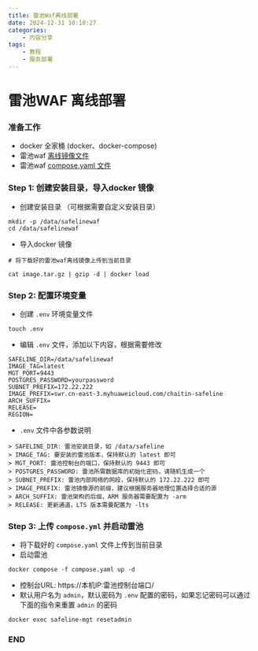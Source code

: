 ```yaml
---
title: 雷池Waf离线部署
date: 2024-12-31 10:10:27
categories:
    - 内容分享
tags:
    - 教程
    - 服务部署
---
```


# 雷池WAF 离线部署

### 准备工作
- docker 全家桶 (docker、docker-compose)
- 雷池waf [离线镜像文件](https://demo.waf-ce.chaitin.cn/image.tar.gz)
- 雷池waf [compose.yaml 文件](https://waf-ce.chaitin.cn/release/latest/compose.yaml)

### Step 1: 创建安装目录，导入docker 镜像
- 创建安装目录 （可根据需要自定义安装目录）
```
mkdir -p /data/safelinewaf
cd /data/safelinewaf
```

- 导入docker 镜像
```
# 将下载好的雷池waf离线镜像上传到当前目录

cat image.tar.gz | gzip -d | docker load
```

### Step 2: 配置环境变量
- 创建 `.env` 环境变量文件
```
touch .env
```

- 编辑 `.env` 文件，添加以下内容，根据需要修改
```
SAFELINE_DIR=/data/safelinewaf
IMAGE_TAG=latest
MGT_PORT=9443
POSTGRES_PASSWORD=yourpassword
SUBNET_PREFIX=172.22.222
IMAGE_PREFIX=swr.cn-east-3.myhuaweicloud.com/chaitin-safeline
ARCH_SUFFIX=
RELEASE=
REGION=
```
- `.env` 文件中各参数说明
```
> SAFELINE_DIR: 雷池安装目录，如 /data/safeline
> IMAGE_TAG: 要安装的雷池版本，保持默认的 latest 即可
> MGT_PORT: 雷池控制台的端口，保持默认的 9443 即可
> POSTGRES_PASSWORD: 雷池所需数据库的初始化密码，请随机生成一个
> SUBNET_PREFIX: 雷池内部网络的网段，保持默认的 172.22.222 即可
> IMAGE_PREFIX: 雷池镜像源的前缀，建议根据服务器地理位置选择合适的源
> ARCH_SUFFIX: 雷池架构的后缀，ARM 服务器需要配置为 -arm
> RELEASE: 更新通道，LTS 版本需要配置为 -lts
```

### Step 3: 上传 `compose.yml` 并启动雷池
- 将下载好的 `compose.yaml` 文件上传到当前目录
- 启动雷池
```
docker compose -f compose.yaml up -d
```
- 控制台URL: https://本机IP:雷池控制台端口/
- 默认用户名为 `admin`，默认密码为 `.env` 配置的密码，如果忘记密码可以通过下面的指令来重置 `admin` 的密码
```
docker exec safeline-mgt resetadmin
```
### END
